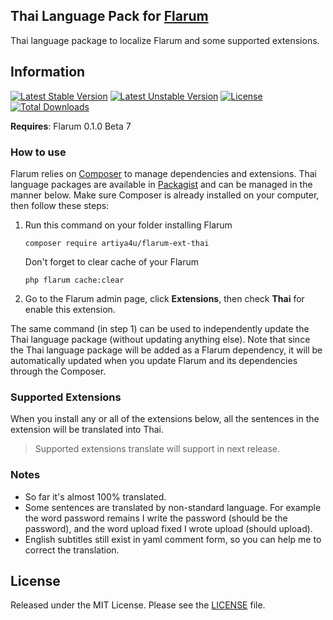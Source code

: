 ## Thai Language Pack for [Flarum](http://flarum.org/)

Thai language package to localize Flarum and some supported extensions.

## Information
[![Latest Stable Version](https://poser.pugx.org/brarear/flarum-ext-thai/v/stable)](https://packagist.org/packages/brarear/flarum-ext-thai) [![Latest Unstable Version](https://poser.pugx.org/brarear/flarum-ext-thai/v/unstable)](https://packagist.org/packages/brarear/flarum-ext-thai) [![License](https://poser.pugx.org/brarear/flarum-ext-thai/license)](https://packagist.org/packages/brarear/flarum-ext-thai) [![Total Downloads](https://poser.pugx.org/brarear/flarum-ext-thai/downloads)](https://packagist.org/packages/brarear/flarum-ext-thai)

**Requires**: Flarum 0.1.0 Beta 7

### How to use
Flarum relies on [Composer](https://getcomposer.org/) to manage dependencies and extensions. Thai language packages are available in [Packagist](https://packagist.org/packages/brarear/flarum-ext-thai) and can be managed in the manner below. Make sure Composer is already installed on your computer, then follow these steps:

1. Run this command on your folder installing Flarum

       composer require artiya4u/flarum-ext-thai
           
   Don't forget to clear cache of your Flarum
       
       php flarum cache:clear

2. Go to the Flarum admin page, click **Extensions**, then check **Thai** for enable this extension.

The same command (in step 1) can be used to independently update the Thai language package (without updating anything else). Note that since the Thai language package will be added as a Flarum dependency, it will be automatically updated when you update Flarum and its dependencies through the Composer.


### Supported Extensions
When you install any or all of the extensions below, all the sentences in the extension will be translated into Thai.

> Supported extensions translate will support in next release.



### Notes
- So far it's almost 100% translated.
- Some sentences are translated by non-standard language. For example the word password remains I write the password (should be the password), and the word upload fixed I wrote upload (should upload).
- English subtitles still exist in yaml comment form, so you can help me to correct the translation.


## License
Released under the MIT License. Please see the [LICENSE](https://github.com/realodix/flarum-ext-indonesian/blob/master/LICENSE) file.
